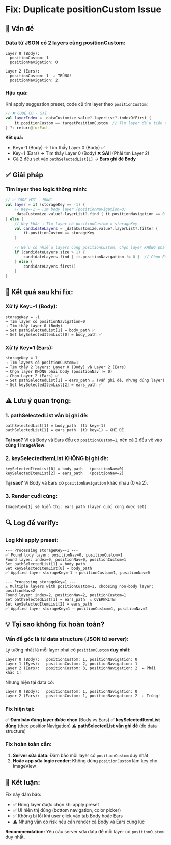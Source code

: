# Fix: Duplicate positionCustom Issue

## 🔴 Vấn đề

### Data từ JSON có 2 layers cùng positionCustom:

```
Layer 0 (Body):
  positionCustom: 1
  positionNavigation: 0

Layer 2 (Ears):
  positionCustom: 1  ⚠️ TRÙNG!
  positionNavigation: 2
```

### Hậu quả:

Khi apply suggestion preset, code cũ tìm layer theo `positionCustom`:

```kotlin
// ❌ CODE CŨ - SAI
val layerIndex = _dataCustomize.value?.layerList?.indexOfFirst {
    it.positionCustom == targetPositionCustom  // Tìm layer đầu tiên có positionCustom=1
} ?: return@forEach
```

**Kết quả:**
- Key=-1 (Body) → Tìm thấy Layer 0 (Body) ✅
- Key=1 (Ears) → Tìm thấy Layer 0 (Body) ❌ **SAI!** (Phải tìm Layer 2)
- Cả 2 đều set vào `pathSelectedList[1]` → **Ears ghi đè Body**

## ✅ Giải pháp

### Tìm layer theo logic thông minh:

```kotlin
// ✅ CODE MỚI - ĐÚNG
val layer = if (storageKey == -1) {
    // Key=-1 → Tìm body layer (positionNavigation=0)
    _dataCustomize.value?.layerList?.find { it.positionNavigation == 0 }
} else {
    // Key khác → Tìm layer có positionCustom = storageKey
    val candidateLayers = _dataCustomize.value?.layerList?.filter { 
        it.positionCustom == storageKey 
    }
    
    // Nếu có nhiều layers cùng positionCustom, chọn layer KHÔNG phải body
    if (candidateLayers.size > 1) {
        candidateLayers.find { it.positionNavigation != 0 }  // Chọn Ears, không phải Body
    } else {
        candidateLayers.first()
    }
}
```

## 🎯 Kết quả sau khi fix:

### Xử lý Key=-1 (Body):
```
storageKey = -1
→ Tìm layer có positionNavigation=0
→ Tìm thấy Layer 0 (Body)
→ Set pathSelectedList[1] = body_path ✅
→ Set keySelectedItemList[0] = body_path ✅
```

### Xử lý Key=1 (Ears):
```
storageKey = 1
→ Tìm layers có positionCustom=1
→ Tìm thấy 2 layers: Layer 0 (Body) và Layer 2 (Ears)
→ Chọn layer KHÔNG phải body (positionNav != 0)
→ Chọn Layer 2 (Ears) ✅
→ Set pathSelectedList[1] = ears_path ⚠️ (vẫn ghi đè, nhưng đúng layer)
→ Set keySelectedItemList[2] = ears_path ✅
```

## ⚠️ Lưu ý quan trọng:

### 1. pathSelectedList vẫn bị ghi đè:
```
pathSelectedList[1] = body_path  (từ key=-1)
pathSelectedList[1] = ears_path  (từ key=1) ← GHI ĐÈ
```

**Tại sao?** Vì cả Body và Ears đều có `positionCustom=1`, nên cả 2 đều vẽ vào **cùng 1 ImageView**.

### 2. keySelectedItemList KHÔNG bị ghi đè:
```
keySelectedItemList[0] = body_path   (positionNav=0)
keySelectedItemList[2] = ears_path   (positionNav=2)
```

**Tại sao?** Vì Body và Ears có `positionNavigation` khác nhau (0 và 2).

### 3. Render cuối cùng:
```
ImageView[1] sẽ hiển thị: ears_path (layer cuối cùng được set)
```

## 🔍 Log để verify:

### Log khi apply preset:

```
--- Processing storageKey=-1 ---
✅ Found body layer: positionNav=0, positionCustom=1
Found layer: index=0, positionNav=0, positionCustom=1
Set pathSelectedList[1] = body_path
Set keySelectedItemList[0] = body_path
✅ Applied layer storageKey=-1 → positionCustom=1, positionNav=0

--- Processing storageKey=1 ---
⚠️ Multiple layers with positionCustom=1, choosing non-body layer: positionNav=2
Found layer: index=2, positionNav=2, positionCustom=1
Set pathSelectedList[1] = ears_path  ⚠️ OVERWRITE!
Set keySelectedItemList[2] = ears_path
✅ Applied layer storageKey=1 → positionCustom=1, positionNav=2
```

## 💡 Tại sao không fix hoàn toàn?

### Vấn đề gốc là từ **data structure** (JSON từ server):

Lý tưởng nhất là mỗi layer phải có `positionCustom` **duy nhất**:

```
Layer 0 (Body):   positionCustom: 1, positionNavigation: 0
Layer 1 (Eyes):   positionCustom: 2, positionNavigation: 1
Layer 2 (Ears):   positionCustom: 3, positionNavigation: 2  ← Phải khác 1!
```

Nhưng hiện tại data có:
```
Layer 0 (Body):   positionCustom: 1, positionNavigation: 0
Layer 2 (Ears):   positionCustom: 1, positionNavigation: 2  ← Trùng!
```

### Fix hiện tại:

✅ **Đảm bảo đúng layer được chọn** (Body vs Ears)
✅ **keySelectedItemList đúng** (theo positionNavigation)
⚠️ **pathSelectedList vẫn ghi đè** (do data structure)

### Fix hoàn toàn cần:

1. **Server sửa data**: Đảm bảo mỗi layer có `positionCustom` duy nhất
2. **Hoặc app sửa logic render**: Không dùng `positionCustom` làm key cho ImageView

## 🎯 Kết luận:

Fix này đảm bảo:
- ✅ Đúng layer được chọn khi apply preset
- ✅ UI hiển thị đúng (bottom navigation, color picker)
- ✅ Không bị lỗi khi user click vào tab Body hoặc Ears
- ⚠️ Nhưng vẫn có risk nếu cần render cả Body và Ears cùng lúc

**Recommendation:** Yêu cầu server sửa data để mỗi layer có `positionCustom` duy nhất.

